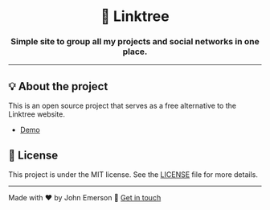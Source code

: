 <h1 align="center">🌲 Linktree</h1>
<h3 align="center">Simple site to group all my projects and social networks in one place.</h3>

---

## 💡 About the project

This is an open source project that serves as a free alternative to the Linktree website.
- [Demo](https://www.nicolas-simond.ch/)


## 📝 License

This project is under the MIT license. See the [LICENSE](LICENSE.md) file for more details.

---

Made with ❤️ by John Emerson :wave: [Get in touch](https://johnggli.github.io/linktree)
